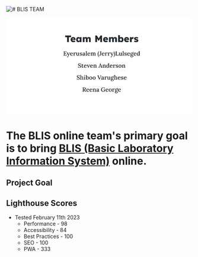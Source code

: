 ![# BLIS TEAM](/assets/blisOnlineTeamHeader.jpg "Image Title")






![# BLIS TEAM](assets/team-members.jpg "Image Title")


# The BLIS online team's primary goal is to bring [BLIS (Basic Laboratory Information System)](https://github.com/C4G/BLIS) online.


## Project Goal



## Lighthouse Scores

* Tested February 11th 2023
  * Performance - 98
  * Accessibility - 84
  * Best Practices - 100
  * SEO - 100
  * PWA - 333